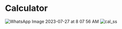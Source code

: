 # Calculator
![WhatsApp Image 2023-07-27 at 8 07 56 AM](https://github.com/nidhirk2020/Calculator/assets/96578258/16e6f9e7-130c-4c11-aa98-09627be12b30)
![cal_ss](https://github.com/nidhirk2020/PRODIGY_AD_01/assets/96578258/a2f87af9-de34-4660-b281-7452696b8aba)
